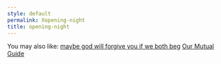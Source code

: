```yaml
---
style: default
permalink: Xopening-night
title: opening-night
---
```

You may also like:
[maybe god will forgive you if we both beg](http://scp-wiki.net/i-thought-you-would-come-back-if-i-made-it-well)
[Our Mutual Guide](http://scp-wiki.net/our-mutual-guide)